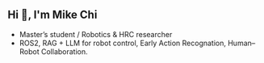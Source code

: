 ## Hi 👋, I'm Mike Chi
- Master’s student / Robotics & HRC researcher  
- ROS2, RAG + LLM for robot control, Early Action Recognation, Human–Robot Collaboration.

<!--
**theshy7414/theshy7414** is a ✨ _special_ ✨ repository because its `README.md` (this file) appears on your GitHub profile.

Here are some ideas to get you started:

- 🔭 I’m currently working on ...
- 🌱 I’m currently learning ...
- 👯 I’m looking to collaborate on ...
- 🤔 I’m looking for help with ...
- 💬 Ask me about ...
- 📫 How to reach me: ...
- 😄 Pronouns: ...
- ⚡ Fun fact: ...
-->
